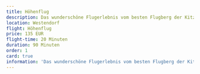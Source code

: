 ```yaml
---
title: Höhenflug
description: Das wunderschöne Flugerlebnis vom besten Flugberg der Kitzbüheler Alpen dauert ca. 15 - 20 Minuten.
location: Westendorf
flight: Höhenflug
price: 135 EUR
flight-time: 20 Minuten
duration: 90 Minuten
order: 1
card: true
information: 'Das wunderschöne Flugerlebnis vom besten Flugberg der Kitzbüheler Alpen dauert ca. 15 - 20 Minuten, über eine Höhendifferenz von 1000 Meter.' 
---
```

